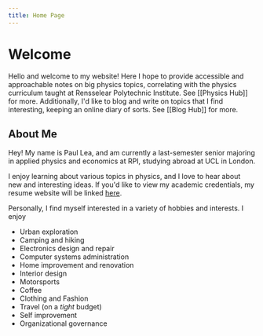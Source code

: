 ```yaml
---
title: Home Page
---
```


# Welcome 

Hello and welcome to my website! Here I hope to provide accessible and approachable notes on big physics topics, correlating with the physics curriculum taught at Rensselear Polytechnic Institute. See [[Physics Hub]] for more. Additionally, I'd like to blog and write on topics that I find interesting, keeping an online diary of sorts. See [[Blog Hub]] for more. 

## About Me

Hey! My name is Paul Lea, and am currently a last-semester senior majoring in applied physics and economics at RPI, studying abroad at UCL in London. 

I enjoy learning about various topics in physics, and I love to hear about new and interesting ideas. If you'd like to view my academic credentials, my resume website will be linked [here](google.com). 

Personally, I find myself interested in a variety of hobbies and interests. I enjoy 
- Urban exploration
- Camping and hiking
- Electronics design and repair
- Computer systems administration
- Home improvement and renovation
- Interior design
- Motorsports
- Coffee
- Clothing and Fashion
- Travel (on a *tight* budget)
- Self improvement
- Organizational governance

